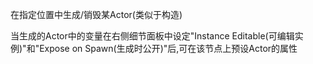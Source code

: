 在指定位置中生成/销毁某Actor(类似于构造)

当生成的Actor中的变量在右侧细节面板中设定"Instance Editable(可编辑实例)"和"Expose on Spawn(生成时公开)"后,可在该节点上预设Actor的属性